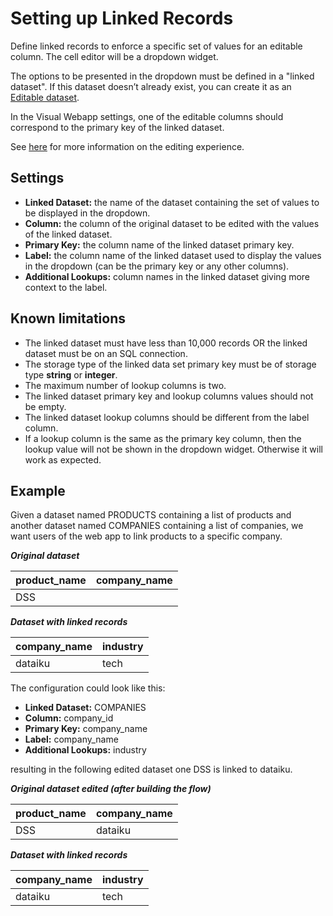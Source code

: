# Setting up Linked Records

Define linked records to enforce a specific set of values for an editable column. The cell editor will be a dropdown widget.

The options to be presented in the dropdown must be defined in a "linked dataset". If this dataset doesn’t already exist, you can create it as an [Editable dataset](https://doc.dataiku.com/dss/latest/connecting/editable-datasets.html).

In the Visual Webapp settings, one of the editable columns should correspond to the primary key of the linked dataset.

See [here](data-table-features) for more information on the editing experience.

## Settings

- **Linked Dataset:** the name of the dataset containing the set of values to be displayed in the dropdown.
- **Column:** the column of the original dataset to be edited with the values of the linked dataset.
- **Primary Key:** the column name of the linked dataset primary key.
- **Label:** the column name of the linked dataset used to display the values in the dropdown (can be the primary key or any other columns).
- **Additional Lookups:** column names in the linked dataset giving more context to the label.

## Known limitations

- The linked dataset must have less than 10,000 records OR the linked dataset must be on an SQL connection.
- The storage type of the linked data set primary key must be of storage type **string** or **integer**.
- The maximum number of lookup columns is two.
- The linked dataset primary key and lookup columns values should not be empty.
- The linked dataset lookup columns should be different from the label column.
- If a lookup column is the same as the primary key column, then the lookup value will not be shown in the dropdown widget. Otherwise it will work as expected.

## Example

Given a dataset named PRODUCTS containing a list of products and another dataset named COMPANIES containing a list of companies, we want users of the web app to link products to a specific company.

***Original dataset***

| product_name  | company_name |
| ------------- | ------------- |
| DSS  |   |

***Dataset with linked records***

| company_name | industry |
| ------------- | ------------- |
| dataiku  | tech  |

The configuration could look like this:
- **Linked Dataset:** COMPANIES
- **Column:** company_id
- **Primary Key:** company_name
- **Label:** company_name
- **Additional Lookups:** industry

resulting in the following edited dataset one DSS is linked to dataiku.

***Original dataset edited (after building the flow)***

| product_name  | company_name |
| ------------- | ------------- |
| DSS  | dataiku   |

***Dataset with linked records***

| company_name | industry |
| ------------- | ------------- |
| dataiku  | tech  |